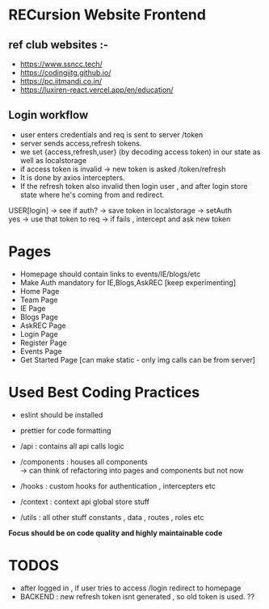 # RECursion Website Frontend

## ref club websites :-

- https://www.ssncc.tech/
- https://codingiitg.github.io/
- https://pc.iitmandi.co.in/
- https://luxiren-react.vercel.app/en/education/


## Login workflow

- user enters credentials and req is sent to server /token
- server sends access,refresh tokens.
- we set {access,refresh,user} (by decoding access token) in our state as well as localstorage
- if access token is invalid -> new token is asked /token/refresh
- It is done by axios intercepters.
- If the refresh token also invalid then login user , and after login store state where he's coming from and redirect.

USER[login] -> see if auth? -> save token in localstorage -> setAuth
<br/> yes -> use that token to req -> if fails , intercept and ask new token

# Pages

- Homepage should contain links to events/IE/blogs/etc
- Make Auth mandatory for IE,Blogs,AskREC [keep experimenting]
- Home Page
- Team Page
- IE Page
- Blogs Page
- AskREC Page
- Login Page
- Register Page
- Events Page
- Get Started Page [can make static - only img calls can be from server]

# Used Best Coding Practices

- eslint should be installed
- prettier for code formatting
- /api : contains all api calls logic
- /components : houses all components
  <br/> -> can think of refactoring into pages and components but not now

- /hooks : custom hooks for authentication , intercepters etc
- /context : context api global store stuff
- /utils : all other stuff constants , data , routes , roles etc

<strong>Focus should be on code quality and highly maintainable code</strong>

# TODOS

- after logged in , if user tries to access /login redirect to homepage
- BACKEND : new refresh token isnt generated , so old token is used. ?? 
